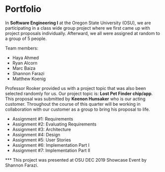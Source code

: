 # Portfolio

In **Software Engineering I** at the Oregon State University (OSU), we are participating in a class wide group project where we first came up with project proposals individually. Afterward, we all were assigned at random to a group of 5 people. 

Team members: 
-	Haya Ahmed
-	Ryan Alcorn
-	Marc Baiza
-	Shannon Farazi 
-	Matthew Koenig 

Professor Rooker provided us with a project topic that was also been selected randomly for us. Our project topic is: **Lost Pet Finder chip/app**. This proposal was submitted by **Keenon Hunsaker** who is our acting customer. Throughout the course of this quarter will be working in collaboration with our customer as a group to bring his proposal to life. 

*	Assignment #1: Requirements
*	Assignment #2: Evaluating Requirements 
*	Assignment #3: Architecture
*	Assignment #4: Design 
* Assignment #5: User Stories
* Assignment #6: Implementation Part I
* Assignment #7: Implementation Part II

*** This project was presented at OSU DEC 2019 Showcase Event by Shannon Farazi. 
